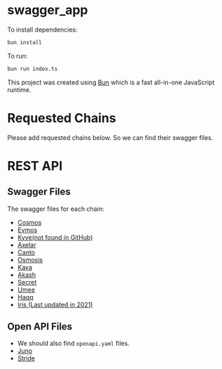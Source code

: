# swagger_app

To install dependencies:

```bash
bun install
```

To run:

```bash
bun run index.ts
```

This project was created using [Bun](https://bun.sh) which is a fast all-in-one JavaScript runtime.



# Requested Chains
Please add requested chains below. So we can find their swagger files.


# REST API

## Swagger Files
The swagger files for each chain:
- [Cosmos](https://raw.githubusercontent.com/cosmos/cosmos-sdk/main/client/docs/swagger-ui/swagger.yaml)
- [Evmos](https://raw.githubusercontent.com/evmos/evmos/main/client/docs/swagger-ui/swagger.yaml)
- [Kyve(not found in GitHub)](https://api.alpha.kyve.network/swagger/swagger.yml)
- [Axelar](https://raw.githubusercontent.com/axelarnetwork/axelar-core/main/client/docs/static/swagger/swagger.yaml)
- [Canto](https://raw.githubusercontent.com/Canto-Network/ethermint-test/main/client/docs/swagger-ui/swagger.yaml)
- [Osmosis](https://raw.githubusercontent.com/osmosis-labs/osmosis/main/client/docs/static/swagger/swagger.yaml)
- [Kava](https://raw.githubusercontent.com/Kava-Labs/kava/master/client/docs/swagger-ui/swagger.yaml)
- [Akash](https://raw.githubusercontent.com/ovrclk/akash/master/client/docs/swagger-ui/swagger.yaml)
- [Secret](https://raw.githubusercontent.com/scrtlabs/SecretNetwork/master/client/docs/static/swagger/swagger.yaml)
- [Umee](https://raw.githubusercontent.com/umee-network/umee/main/swagger/swagger.yaml)
- [Haqq](https://raw.githubusercontent.com/haqq-network/haqq/master/client/docs/swagger-ui/swagger.yaml)
- [Iris (Last updated in 2021)](https://raw.githubusercontent.com/irisnet/irishub/master/lite/swagger-ui/swagger.yaml)


## Open API Files
- We should also find `openapi.yaml` files.
- [Juno](https://raw.githubusercontent.com/CosmosContracts/juno/main/docs/static/openapi.yml)
- [Stride](https://raw.githubusercontent.com/Stride-Labs/stride/main/docs/static/openapi.yml)
